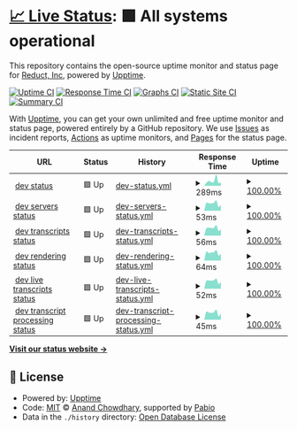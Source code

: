 # [📈 Live Status](https://reduct-inc.github.io/dev-status): <!--live status--> **🟩 All systems operational**

This repository contains the open-source uptime monitor and status page for [Reduct, Inc](https://reduct-inc.github.io/dev-status), powered by [Upptime](https://github.com/upptime/upptime).

[![Uptime CI](https://github.com/reduct-inc/dev-status/workflows/Uptime%20CI/badge.svg)](https://github.com/reduct-inc/dev-status/actions?query=workflow%3A%22Uptime+CI%22)
[![Response Time CI](https://github.com/reduct-inc/dev-status/workflows/Response%20Time%20CI/badge.svg)](https://github.com/reduct-inc/dev-status/actions?query=workflow%3A%22Response+Time+CI%22)
[![Graphs CI](https://github.com/reduct-inc/dev-status/workflows/Graphs%20CI/badge.svg)](https://github.com/reduct-inc/dev-status/actions?query=workflow%3A%22Graphs+CI%22)
[![Static Site CI](https://github.com/reduct-inc/dev-status/workflows/Static%20Site%20CI/badge.svg)](https://github.com/reduct-inc/dev-status/actions?query=workflow%3A%22Static+Site+CI%22)
[![Summary CI](https://github.com/reduct-inc/dev-status/workflows/Summary%20CI/badge.svg)](https://github.com/reduct-inc/dev-status/actions?query=workflow%3A%22Summary+CI%22)

With [Upptime](https://upptime.js.org), you can get your own unlimited and free uptime monitor and status page, powered entirely by a GitHub repository. We use [Issues](https://github.com/reduct-inc/dev-status/issues) as incident reports, [Actions](https://github.com/reduct-inc/dev-status/actions) as uptime monitors, and [Pages](https://reduct-inc.github.io/dev-status) for the status page.

<!--start: status pages-->
<!-- This summary is generated by Upptime (https://github.com/upptime/upptime) -->
<!-- Do not edit this manually, your changes will be overwritten -->
<!-- prettier-ignore -->
| URL | Status | History | Response Time | Uptime |
| --- | ------ | ------- | ------------- | ------ |
| <img alt="" src="https://icons.duckduckgo.com/ip3/dev.distill.video.ico" height="13"> [dev status](https://dev.distill.video) | 🟩 Up | [dev-status.yml](https://github.com/reduct-inc/dev-status/commits/HEAD/history/dev-status.yml) | <details><summary><img alt="Response time graph" src="./graphs/dev-status/response-time-week.png" height="20"> 289ms</summary><br><a href="https://reduct-inc.github.io/dev-status/history/dev-status"><img alt="Response time 319" src="https://img.shields.io/endpoint?url=https%3A%2F%2Fraw.githubusercontent.com%2Freduct-inc%2Fdev-status%2FHEAD%2Fapi%2Fdev-status%2Fresponse-time.json"></a><br><a href="https://reduct-inc.github.io/dev-status/history/dev-status"><img alt="24-hour response time 188" src="https://img.shields.io/endpoint?url=https%3A%2F%2Fraw.githubusercontent.com%2Freduct-inc%2Fdev-status%2FHEAD%2Fapi%2Fdev-status%2Fresponse-time-day.json"></a><br><a href="https://reduct-inc.github.io/dev-status/history/dev-status"><img alt="7-day response time 289" src="https://img.shields.io/endpoint?url=https%3A%2F%2Fraw.githubusercontent.com%2Freduct-inc%2Fdev-status%2FHEAD%2Fapi%2Fdev-status%2Fresponse-time-week.json"></a><br><a href="https://reduct-inc.github.io/dev-status/history/dev-status"><img alt="30-day response time 323" src="https://img.shields.io/endpoint?url=https%3A%2F%2Fraw.githubusercontent.com%2Freduct-inc%2Fdev-status%2FHEAD%2Fapi%2Fdev-status%2Fresponse-time-month.json"></a><br><a href="https://reduct-inc.github.io/dev-status/history/dev-status"><img alt="1-year response time 319" src="https://img.shields.io/endpoint?url=https%3A%2F%2Fraw.githubusercontent.com%2Freduct-inc%2Fdev-status%2FHEAD%2Fapi%2Fdev-status%2Fresponse-time-year.json"></a></details> | <details><summary><a href="https://reduct-inc.github.io/dev-status/history/dev-status">100.00%</a></summary><a href="https://reduct-inc.github.io/dev-status/history/dev-status"><img alt="All-time uptime 100.00%" src="https://img.shields.io/endpoint?url=https%3A%2F%2Fraw.githubusercontent.com%2Freduct-inc%2Fdev-status%2FHEAD%2Fapi%2Fdev-status%2Fuptime.json"></a><br><a href="https://reduct-inc.github.io/dev-status/history/dev-status"><img alt="24-hour uptime 100.00%" src="https://img.shields.io/endpoint?url=https%3A%2F%2Fraw.githubusercontent.com%2Freduct-inc%2Fdev-status%2FHEAD%2Fapi%2Fdev-status%2Fuptime-day.json"></a><br><a href="https://reduct-inc.github.io/dev-status/history/dev-status"><img alt="7-day uptime 100.00%" src="https://img.shields.io/endpoint?url=https%3A%2F%2Fraw.githubusercontent.com%2Freduct-inc%2Fdev-status%2FHEAD%2Fapi%2Fdev-status%2Fuptime-week.json"></a><br><a href="https://reduct-inc.github.io/dev-status/history/dev-status"><img alt="30-day uptime 100.00%" src="https://img.shields.io/endpoint?url=https%3A%2F%2Fraw.githubusercontent.com%2Freduct-inc%2Fdev-status%2FHEAD%2Fapi%2Fdev-status%2Fuptime-month.json"></a><br><a href="https://reduct-inc.github.io/dev-status/history/dev-status"><img alt="1-year uptime 100.00%" src="https://img.shields.io/endpoint?url=https%3A%2F%2Fraw.githubusercontent.com%2Freduct-inc%2Fdev-status%2FHEAD%2Fapi%2Fdev-status%2Fuptime-year.json"></a></details>
| <img alt="" src="https://icons.duckduckgo.com/ip3/dev.distill.video.ico" height="13"> [dev servers status](https://dev.distill.video/x/status) | 🟩 Up | [dev-servers-status.yml](https://github.com/reduct-inc/dev-status/commits/HEAD/history/dev-servers-status.yml) | <details><summary><img alt="Response time graph" src="./graphs/dev-servers-status/response-time-week.png" height="20"> 53ms</summary><br><a href="https://reduct-inc.github.io/dev-status/history/dev-servers-status"><img alt="Response time 63" src="https://img.shields.io/endpoint?url=https%3A%2F%2Fraw.githubusercontent.com%2Freduct-inc%2Fdev-status%2FHEAD%2Fapi%2Fdev-servers-status%2Fresponse-time.json"></a><br><a href="https://reduct-inc.github.io/dev-status/history/dev-servers-status"><img alt="24-hour response time 34" src="https://img.shields.io/endpoint?url=https%3A%2F%2Fraw.githubusercontent.com%2Freduct-inc%2Fdev-status%2FHEAD%2Fapi%2Fdev-servers-status%2Fresponse-time-day.json"></a><br><a href="https://reduct-inc.github.io/dev-status/history/dev-servers-status"><img alt="7-day response time 53" src="https://img.shields.io/endpoint?url=https%3A%2F%2Fraw.githubusercontent.com%2Freduct-inc%2Fdev-status%2FHEAD%2Fapi%2Fdev-servers-status%2Fresponse-time-week.json"></a><br><a href="https://reduct-inc.github.io/dev-status/history/dev-servers-status"><img alt="30-day response time 61" src="https://img.shields.io/endpoint?url=https%3A%2F%2Fraw.githubusercontent.com%2Freduct-inc%2Fdev-status%2FHEAD%2Fapi%2Fdev-servers-status%2Fresponse-time-month.json"></a><br><a href="https://reduct-inc.github.io/dev-status/history/dev-servers-status"><img alt="1-year response time 63" src="https://img.shields.io/endpoint?url=https%3A%2F%2Fraw.githubusercontent.com%2Freduct-inc%2Fdev-status%2FHEAD%2Fapi%2Fdev-servers-status%2Fresponse-time-year.json"></a></details> | <details><summary><a href="https://reduct-inc.github.io/dev-status/history/dev-servers-status">100.00%</a></summary><a href="https://reduct-inc.github.io/dev-status/history/dev-servers-status"><img alt="All-time uptime 99.99%" src="https://img.shields.io/endpoint?url=https%3A%2F%2Fraw.githubusercontent.com%2Freduct-inc%2Fdev-status%2FHEAD%2Fapi%2Fdev-servers-status%2Fuptime.json"></a><br><a href="https://reduct-inc.github.io/dev-status/history/dev-servers-status"><img alt="24-hour uptime 100.00%" src="https://img.shields.io/endpoint?url=https%3A%2F%2Fraw.githubusercontent.com%2Freduct-inc%2Fdev-status%2FHEAD%2Fapi%2Fdev-servers-status%2Fuptime-day.json"></a><br><a href="https://reduct-inc.github.io/dev-status/history/dev-servers-status"><img alt="7-day uptime 100.00%" src="https://img.shields.io/endpoint?url=https%3A%2F%2Fraw.githubusercontent.com%2Freduct-inc%2Fdev-status%2FHEAD%2Fapi%2Fdev-servers-status%2Fuptime-week.json"></a><br><a href="https://reduct-inc.github.io/dev-status/history/dev-servers-status"><img alt="30-day uptime 100.00%" src="https://img.shields.io/endpoint?url=https%3A%2F%2Fraw.githubusercontent.com%2Freduct-inc%2Fdev-status%2FHEAD%2Fapi%2Fdev-servers-status%2Fuptime-month.json"></a><br><a href="https://reduct-inc.github.io/dev-status/history/dev-servers-status"><img alt="1-year uptime 99.99%" src="https://img.shields.io/endpoint?url=https%3A%2F%2Fraw.githubusercontent.com%2Freduct-inc%2Fdev-status%2FHEAD%2Fapi%2Fdev-servers-status%2Fuptime-year.json"></a></details>
| <img alt="" src="https://icons.duckduckgo.com/ip3/dev.distill.video.ico" height="13"> [dev transcripts status](https://dev.distill.video/x/tsss/status) | 🟩 Up | [dev-transcripts-status.yml](https://github.com/reduct-inc/dev-status/commits/HEAD/history/dev-transcripts-status.yml) | <details><summary><img alt="Response time graph" src="./graphs/dev-transcripts-status/response-time-week.png" height="20"> 56ms</summary><br><a href="https://reduct-inc.github.io/dev-status/history/dev-transcripts-status"><img alt="Response time 247" src="https://img.shields.io/endpoint?url=https%3A%2F%2Fraw.githubusercontent.com%2Freduct-inc%2Fdev-status%2FHEAD%2Fapi%2Fdev-transcripts-status%2Fresponse-time.json"></a><br><a href="https://reduct-inc.github.io/dev-status/history/dev-transcripts-status"><img alt="24-hour response time 35" src="https://img.shields.io/endpoint?url=https%3A%2F%2Fraw.githubusercontent.com%2Freduct-inc%2Fdev-status%2FHEAD%2Fapi%2Fdev-transcripts-status%2Fresponse-time-day.json"></a><br><a href="https://reduct-inc.github.io/dev-status/history/dev-transcripts-status"><img alt="7-day response time 56" src="https://img.shields.io/endpoint?url=https%3A%2F%2Fraw.githubusercontent.com%2Freduct-inc%2Fdev-status%2FHEAD%2Fapi%2Fdev-transcripts-status%2Fresponse-time-week.json"></a><br><a href="https://reduct-inc.github.io/dev-status/history/dev-transcripts-status"><img alt="30-day response time 63" src="https://img.shields.io/endpoint?url=https%3A%2F%2Fraw.githubusercontent.com%2Freduct-inc%2Fdev-status%2FHEAD%2Fapi%2Fdev-transcripts-status%2Fresponse-time-month.json"></a><br><a href="https://reduct-inc.github.io/dev-status/history/dev-transcripts-status"><img alt="1-year response time 247" src="https://img.shields.io/endpoint?url=https%3A%2F%2Fraw.githubusercontent.com%2Freduct-inc%2Fdev-status%2FHEAD%2Fapi%2Fdev-transcripts-status%2Fresponse-time-year.json"></a></details> | <details><summary><a href="https://reduct-inc.github.io/dev-status/history/dev-transcripts-status">100.00%</a></summary><a href="https://reduct-inc.github.io/dev-status/history/dev-transcripts-status"><img alt="All-time uptime 100.00%" src="https://img.shields.io/endpoint?url=https%3A%2F%2Fraw.githubusercontent.com%2Freduct-inc%2Fdev-status%2FHEAD%2Fapi%2Fdev-transcripts-status%2Fuptime.json"></a><br><a href="https://reduct-inc.github.io/dev-status/history/dev-transcripts-status"><img alt="24-hour uptime 100.00%" src="https://img.shields.io/endpoint?url=https%3A%2F%2Fraw.githubusercontent.com%2Freduct-inc%2Fdev-status%2FHEAD%2Fapi%2Fdev-transcripts-status%2Fuptime-day.json"></a><br><a href="https://reduct-inc.github.io/dev-status/history/dev-transcripts-status"><img alt="7-day uptime 100.00%" src="https://img.shields.io/endpoint?url=https%3A%2F%2Fraw.githubusercontent.com%2Freduct-inc%2Fdev-status%2FHEAD%2Fapi%2Fdev-transcripts-status%2Fuptime-week.json"></a><br><a href="https://reduct-inc.github.io/dev-status/history/dev-transcripts-status"><img alt="30-day uptime 100.00%" src="https://img.shields.io/endpoint?url=https%3A%2F%2Fraw.githubusercontent.com%2Freduct-inc%2Fdev-status%2FHEAD%2Fapi%2Fdev-transcripts-status%2Fuptime-month.json"></a><br><a href="https://reduct-inc.github.io/dev-status/history/dev-transcripts-status"><img alt="1-year uptime 100.00%" src="https://img.shields.io/endpoint?url=https%3A%2F%2Fraw.githubusercontent.com%2Freduct-inc%2Fdev-status%2FHEAD%2Fapi%2Fdev-transcripts-status%2Fuptime-year.json"></a></details>
| <img alt="" src="https://icons.duckduckgo.com/ip3/dev.distill.video.ico" height="13"> [dev rendering status](https://dev.distill.video/x/render/status) | 🟩 Up | [dev-rendering-status.yml](https://github.com/reduct-inc/dev-status/commits/HEAD/history/dev-rendering-status.yml) | <details><summary><img alt="Response time graph" src="./graphs/dev-rendering-status/response-time-week.png" height="20"> 64ms</summary><br><a href="https://reduct-inc.github.io/dev-status/history/dev-rendering-status"><img alt="Response time 323" src="https://img.shields.io/endpoint?url=https%3A%2F%2Fraw.githubusercontent.com%2Freduct-inc%2Fdev-status%2FHEAD%2Fapi%2Fdev-rendering-status%2Fresponse-time.json"></a><br><a href="https://reduct-inc.github.io/dev-status/history/dev-rendering-status"><img alt="24-hour response time 41" src="https://img.shields.io/endpoint?url=https%3A%2F%2Fraw.githubusercontent.com%2Freduct-inc%2Fdev-status%2FHEAD%2Fapi%2Fdev-rendering-status%2Fresponse-time-day.json"></a><br><a href="https://reduct-inc.github.io/dev-status/history/dev-rendering-status"><img alt="7-day response time 64" src="https://img.shields.io/endpoint?url=https%3A%2F%2Fraw.githubusercontent.com%2Freduct-inc%2Fdev-status%2FHEAD%2Fapi%2Fdev-rendering-status%2Fresponse-time-week.json"></a><br><a href="https://reduct-inc.github.io/dev-status/history/dev-rendering-status"><img alt="30-day response time 70" src="https://img.shields.io/endpoint?url=https%3A%2F%2Fraw.githubusercontent.com%2Freduct-inc%2Fdev-status%2FHEAD%2Fapi%2Fdev-rendering-status%2Fresponse-time-month.json"></a><br><a href="https://reduct-inc.github.io/dev-status/history/dev-rendering-status"><img alt="1-year response time 323" src="https://img.shields.io/endpoint?url=https%3A%2F%2Fraw.githubusercontent.com%2Freduct-inc%2Fdev-status%2FHEAD%2Fapi%2Fdev-rendering-status%2Fresponse-time-year.json"></a></details> | <details><summary><a href="https://reduct-inc.github.io/dev-status/history/dev-rendering-status">100.00%</a></summary><a href="https://reduct-inc.github.io/dev-status/history/dev-rendering-status"><img alt="All-time uptime 100.00%" src="https://img.shields.io/endpoint?url=https%3A%2F%2Fraw.githubusercontent.com%2Freduct-inc%2Fdev-status%2FHEAD%2Fapi%2Fdev-rendering-status%2Fuptime.json"></a><br><a href="https://reduct-inc.github.io/dev-status/history/dev-rendering-status"><img alt="24-hour uptime 100.00%" src="https://img.shields.io/endpoint?url=https%3A%2F%2Fraw.githubusercontent.com%2Freduct-inc%2Fdev-status%2FHEAD%2Fapi%2Fdev-rendering-status%2Fuptime-day.json"></a><br><a href="https://reduct-inc.github.io/dev-status/history/dev-rendering-status"><img alt="7-day uptime 100.00%" src="https://img.shields.io/endpoint?url=https%3A%2F%2Fraw.githubusercontent.com%2Freduct-inc%2Fdev-status%2FHEAD%2Fapi%2Fdev-rendering-status%2Fuptime-week.json"></a><br><a href="https://reduct-inc.github.io/dev-status/history/dev-rendering-status"><img alt="30-day uptime 100.00%" src="https://img.shields.io/endpoint?url=https%3A%2F%2Fraw.githubusercontent.com%2Freduct-inc%2Fdev-status%2FHEAD%2Fapi%2Fdev-rendering-status%2Fuptime-month.json"></a><br><a href="https://reduct-inc.github.io/dev-status/history/dev-rendering-status"><img alt="1-year uptime 100.00%" src="https://img.shields.io/endpoint?url=https%3A%2F%2Fraw.githubusercontent.com%2Freduct-inc%2Fdev-status%2FHEAD%2Fapi%2Fdev-rendering-status%2Fuptime-year.json"></a></details>
| <img alt="" src="https://icons.duckduckgo.com/ip3/dev.distill.video.ico" height="13"> [dev live transcripts status](https://dev.distill.video/x/live-transcription/status) | 🟩 Up | [dev-live-transcripts-status.yml](https://github.com/reduct-inc/dev-status/commits/HEAD/history/dev-live-transcripts-status.yml) | <details><summary><img alt="Response time graph" src="./graphs/dev-live-transcripts-status/response-time-week.png" height="20"> 52ms</summary><br><a href="https://reduct-inc.github.io/dev-status/history/dev-live-transcripts-status"><img alt="Response time 62" src="https://img.shields.io/endpoint?url=https%3A%2F%2Fraw.githubusercontent.com%2Freduct-inc%2Fdev-status%2FHEAD%2Fapi%2Fdev-live-transcripts-status%2Fresponse-time.json"></a><br><a href="https://reduct-inc.github.io/dev-status/history/dev-live-transcripts-status"><img alt="24-hour response time 34" src="https://img.shields.io/endpoint?url=https%3A%2F%2Fraw.githubusercontent.com%2Freduct-inc%2Fdev-status%2FHEAD%2Fapi%2Fdev-live-transcripts-status%2Fresponse-time-day.json"></a><br><a href="https://reduct-inc.github.io/dev-status/history/dev-live-transcripts-status"><img alt="7-day response time 52" src="https://img.shields.io/endpoint?url=https%3A%2F%2Fraw.githubusercontent.com%2Freduct-inc%2Fdev-status%2FHEAD%2Fapi%2Fdev-live-transcripts-status%2Fresponse-time-week.json"></a><br><a href="https://reduct-inc.github.io/dev-status/history/dev-live-transcripts-status"><img alt="30-day response time 60" src="https://img.shields.io/endpoint?url=https%3A%2F%2Fraw.githubusercontent.com%2Freduct-inc%2Fdev-status%2FHEAD%2Fapi%2Fdev-live-transcripts-status%2Fresponse-time-month.json"></a><br><a href="https://reduct-inc.github.io/dev-status/history/dev-live-transcripts-status"><img alt="1-year response time 62" src="https://img.shields.io/endpoint?url=https%3A%2F%2Fraw.githubusercontent.com%2Freduct-inc%2Fdev-status%2FHEAD%2Fapi%2Fdev-live-transcripts-status%2Fresponse-time-year.json"></a></details> | <details><summary><a href="https://reduct-inc.github.io/dev-status/history/dev-live-transcripts-status">100.00%</a></summary><a href="https://reduct-inc.github.io/dev-status/history/dev-live-transcripts-status"><img alt="All-time uptime 100.00%" src="https://img.shields.io/endpoint?url=https%3A%2F%2Fraw.githubusercontent.com%2Freduct-inc%2Fdev-status%2FHEAD%2Fapi%2Fdev-live-transcripts-status%2Fuptime.json"></a><br><a href="https://reduct-inc.github.io/dev-status/history/dev-live-transcripts-status"><img alt="24-hour uptime 100.00%" src="https://img.shields.io/endpoint?url=https%3A%2F%2Fraw.githubusercontent.com%2Freduct-inc%2Fdev-status%2FHEAD%2Fapi%2Fdev-live-transcripts-status%2Fuptime-day.json"></a><br><a href="https://reduct-inc.github.io/dev-status/history/dev-live-transcripts-status"><img alt="7-day uptime 100.00%" src="https://img.shields.io/endpoint?url=https%3A%2F%2Fraw.githubusercontent.com%2Freduct-inc%2Fdev-status%2FHEAD%2Fapi%2Fdev-live-transcripts-status%2Fuptime-week.json"></a><br><a href="https://reduct-inc.github.io/dev-status/history/dev-live-transcripts-status"><img alt="30-day uptime 100.00%" src="https://img.shields.io/endpoint?url=https%3A%2F%2Fraw.githubusercontent.com%2Freduct-inc%2Fdev-status%2FHEAD%2Fapi%2Fdev-live-transcripts-status%2Fuptime-month.json"></a><br><a href="https://reduct-inc.github.io/dev-status/history/dev-live-transcripts-status"><img alt="1-year uptime 100.00%" src="https://img.shields.io/endpoint?url=https%3A%2F%2Fraw.githubusercontent.com%2Freduct-inc%2Fdev-status%2FHEAD%2Fapi%2Fdev-live-transcripts-status%2Fuptime-year.json"></a></details>
| <img alt="" src="https://icons.duckduckgo.com/ip3/dev.distill.video.ico" height="13"> [dev transcript processing status](https://dev.distill.video/x/whisper/status) | 🟩 Up | [dev-transcript-processing-status.yml](https://github.com/reduct-inc/dev-status/commits/HEAD/history/dev-transcript-processing-status.yml) | <details><summary><img alt="Response time graph" src="./graphs/dev-transcript-processing-status/response-time-week.png" height="20"> 45ms</summary><br><a href="https://reduct-inc.github.io/dev-status/history/dev-transcript-processing-status"><img alt="Response time 54" src="https://img.shields.io/endpoint?url=https%3A%2F%2Fraw.githubusercontent.com%2Freduct-inc%2Fdev-status%2FHEAD%2Fapi%2Fdev-transcript-processing-status%2Fresponse-time.json"></a><br><a href="https://reduct-inc.github.io/dev-status/history/dev-transcript-processing-status"><img alt="24-hour response time 25" src="https://img.shields.io/endpoint?url=https%3A%2F%2Fraw.githubusercontent.com%2Freduct-inc%2Fdev-status%2FHEAD%2Fapi%2Fdev-transcript-processing-status%2Fresponse-time-day.json"></a><br><a href="https://reduct-inc.github.io/dev-status/history/dev-transcript-processing-status"><img alt="7-day response time 45" src="https://img.shields.io/endpoint?url=https%3A%2F%2Fraw.githubusercontent.com%2Freduct-inc%2Fdev-status%2FHEAD%2Fapi%2Fdev-transcript-processing-status%2Fresponse-time-week.json"></a><br><a href="https://reduct-inc.github.io/dev-status/history/dev-transcript-processing-status"><img alt="30-day response time 52" src="https://img.shields.io/endpoint?url=https%3A%2F%2Fraw.githubusercontent.com%2Freduct-inc%2Fdev-status%2FHEAD%2Fapi%2Fdev-transcript-processing-status%2Fresponse-time-month.json"></a><br><a href="https://reduct-inc.github.io/dev-status/history/dev-transcript-processing-status"><img alt="1-year response time 54" src="https://img.shields.io/endpoint?url=https%3A%2F%2Fraw.githubusercontent.com%2Freduct-inc%2Fdev-status%2FHEAD%2Fapi%2Fdev-transcript-processing-status%2Fresponse-time-year.json"></a></details> | <details><summary><a href="https://reduct-inc.github.io/dev-status/history/dev-transcript-processing-status">100.00%</a></summary><a href="https://reduct-inc.github.io/dev-status/history/dev-transcript-processing-status"><img alt="All-time uptime 99.94%" src="https://img.shields.io/endpoint?url=https%3A%2F%2Fraw.githubusercontent.com%2Freduct-inc%2Fdev-status%2FHEAD%2Fapi%2Fdev-transcript-processing-status%2Fuptime.json"></a><br><a href="https://reduct-inc.github.io/dev-status/history/dev-transcript-processing-status"><img alt="24-hour uptime 100.00%" src="https://img.shields.io/endpoint?url=https%3A%2F%2Fraw.githubusercontent.com%2Freduct-inc%2Fdev-status%2FHEAD%2Fapi%2Fdev-transcript-processing-status%2Fuptime-day.json"></a><br><a href="https://reduct-inc.github.io/dev-status/history/dev-transcript-processing-status"><img alt="7-day uptime 100.00%" src="https://img.shields.io/endpoint?url=https%3A%2F%2Fraw.githubusercontent.com%2Freduct-inc%2Fdev-status%2FHEAD%2Fapi%2Fdev-transcript-processing-status%2Fuptime-week.json"></a><br><a href="https://reduct-inc.github.io/dev-status/history/dev-transcript-processing-status"><img alt="30-day uptime 99.90%" src="https://img.shields.io/endpoint?url=https%3A%2F%2Fraw.githubusercontent.com%2Freduct-inc%2Fdev-status%2FHEAD%2Fapi%2Fdev-transcript-processing-status%2Fuptime-month.json"></a><br><a href="https://reduct-inc.github.io/dev-status/history/dev-transcript-processing-status"><img alt="1-year uptime 99.94%" src="https://img.shields.io/endpoint?url=https%3A%2F%2Fraw.githubusercontent.com%2Freduct-inc%2Fdev-status%2FHEAD%2Fapi%2Fdev-transcript-processing-status%2Fuptime-year.json"></a></details>

<!--end: status pages-->

[**Visit our status website →**](https://reduct-inc.github.io/dev-status)

## 📄 License

- Powered by: [Upptime](https://github.com/upptime/upptime)
- Code: [MIT](./LICENSE) © [Anand Chowdhary](https://anandchowdhary.com), supported by [Pabio](https://pabio.com)
- Data in the `./history` directory: [Open Database License](https://opendatacommons.org/licenses/odbl/1-0/)
